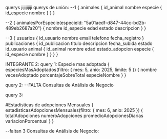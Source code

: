 querys jijijijiji
querys de unión:
--1
{
  animales {
    id_animal
    nombre
    especie {
      id_especie
      nombre
    }
  }
}

--2
{
  animalesPorEspecie(especieId: "5a01aedf-d847-44cc-bd2b-489eb2687a20") {
    nombre
    id_especie
    edad
    estado
    descripcion
  }
}

--3
{
  usuarios {
    id_usuario
    nombre
    email
    telefono
    fecha_registro
  }
  publicaciones {
    id_publicacion
    titulo
    descripcion
    fecha_subida
    estado
    id_usuario
    animal {
      id_animal
      nombre
      edad
      estado_adopcion
      especie {
        id_especie
        nombre
      }
    }
  }
}

INTEGRANTE 2:
query 1:
Especie mas adoptada
{
  especiesMasAdoptados(filtro: { mes: 5, anio: 2025, limite: 5 }) {
    nombre
    vecesAdoptado
    porcentajeSobreTotal
    especieNombre
  }
}

query 2:
--FALTA Consultas de Análisis de Negocio

query 3:

#Estadisticas de adopciones Mensuales
{
  estadisticasAdopcionesMensuales(filtro: { mes: 6, anio: 2025 }) {
    totalAdopciones
    numeroAdopciones
    promedioAdopcionesDiarias
    variacionPorcentual
  }
}

--faltan 3 Consultas de Análisis de Negocio: